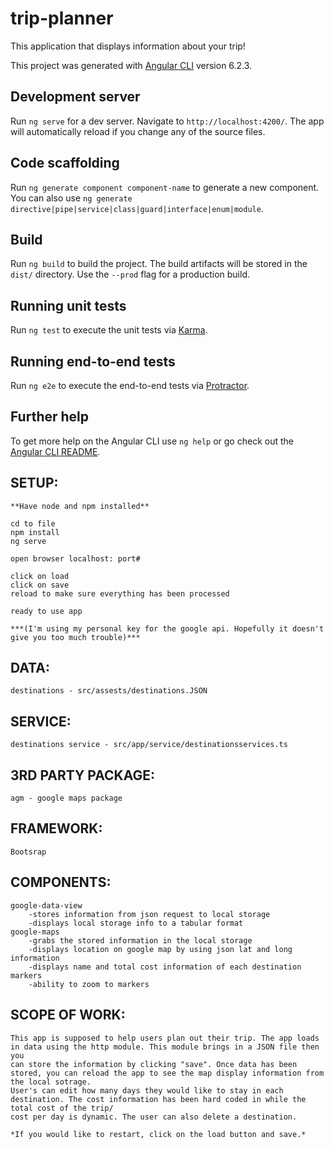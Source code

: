 # trip-planner

This application that displays information about your trip!

This project was generated with [Angular CLI](https://github.com/angular/angular-cli) version 6.2.3.

## Development server

Run `ng serve` for a dev server. Navigate to `http://localhost:4200/`. The app will automatically reload if you change any of the source files.

## Code scaffolding

Run `ng generate component component-name` to generate a new component. You can also use `ng generate directive|pipe|service|class|guard|interface|enum|module`.

## Build

Run `ng build` to build the project. The build artifacts will be stored in the `dist/` directory. Use the `--prod` flag for a production build.

## Running unit tests

Run `ng test` to execute the unit tests via [Karma](https://karma-runner.github.io).

## Running end-to-end tests

Run `ng e2e` to execute the end-to-end tests via [Protractor](http://www.protractortest.org/).

## Further help

To get more help on the Angular CLI use `ng help` or go check out the [Angular CLI README](https://github.com/angular/angular-cli/blob/master/README.md).

## SETUP:
    **Have node and npm installed**

    cd to file
    npm install
    ng serve 

    open browser localhost: port#

    click on load
    click on save
    reload to make sure everything has been processed

    ready to use app

    ***(I'm using my personal key for the google api. Hopefully it doesn't give you too much trouble)***

## DATA:
    destinations - src/assests/destinations.JSON

## SERVICE:
    destinations service - src/app/service/destinationsservices.ts

## 3RD PARTY PACKAGE:
    agm - google maps package

## FRAMEWORK:
    Bootsrap

## COMPONENTS:
    google-data-view
        -stores information from json request to local storage
        -displays local storage info to a tabular format
    google-maps
        -grabs the stored information in the local storage
        -displays location on google map by using json lat and long information
        -displays name and total cost information of each destination markers
        -ability to zoom to markers

## SCOPE OF WORK:

    This app is supposed to help users plan out their trip. The app loads in data using the http module. This module brings in a JSON file then you 
    can store the information by clicking "save". Once data has been stored, you can reload the app to see the map display information from the local sotrage.
    User's can edit how many days they would like to stay in each destination. The cost information has been hard coded in while the total cost of the trip/
    cost per day is dynamic. The user can also delete a destination. 
    
    *If you would like to restart, click on the load button and save.*

